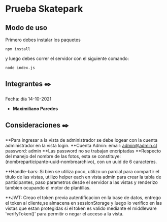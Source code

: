 # Prueba Skatepark

## Modo de uso

Primero debes instalar los paquetes

```
npm install
```

y luego debes correr el servidor con el siguiente comando:

```
node index.js
```

## Integrantes ✒️

Fecha: día 14-10-2021
- **Maximiliano Paredes**

## Consideraciones ✒️

**Para ingresar a la vista de administrador se debe logear con la cuenta administrador en la vista login.
**Cuenta Admin:  email: admin@admin.cl  password: admin
**Las password no se trabajan encriptadas
**Respecto del manejo del nombre de las fotos, esta se constituye: (nombreparticipante-uuid-nombrearchivo), con un uuid de 6 caracteres.

**Handle-bars: Si bien se utiliza poco, utilizo un parcial para compartir el titulo de las vistas, utilizo helper each en vista admin para crear la tabla de participantes, paso parametros desde el servidor a las vistas y renderizo tambien ocupando el motor de plantillas.

**JWT: Creao el token previa autentificacion en la base de datos, entrego el token al cliente,se almacena en sessionStorage y luego lo verifico en las vistas que estan protegidas si el token es valido mediante el middleware  'verifyToken()' para permitir o negar el acceso a la vista.

